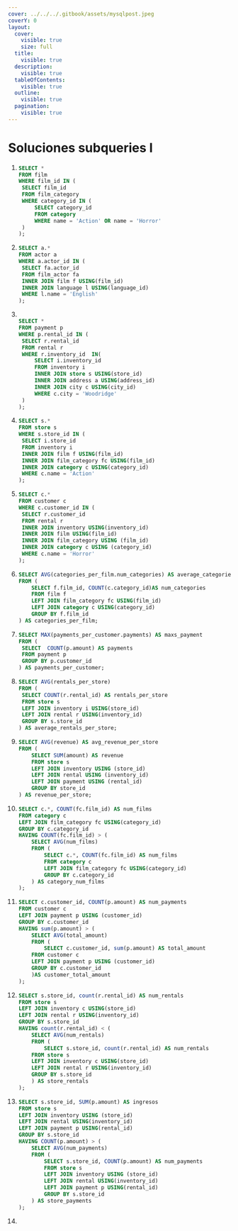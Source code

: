 ```yaml
---
cover: ../../../.gitbook/assets/mysqlpost.jpeg
coverY: 0
layout:
  cover:
    visible: true
    size: full
  title:
    visible: true
  description:
    visible: true
  tableOfContents:
    visible: true
  outline:
    visible: true
  pagination:
    visible: true
---
```


# Soluciones subqueries I

1. ```sql
   SELECT *
   FROM film
   WHERE film_id IN (
   	SELECT film_id
   	FROM film_category
   	WHERE category_id IN (
   		SELECT category_id
   		FROM category
   		WHERE name = 'Action' OR name = 'Horror'
   	)
   );
   ```
2. ```sql
   SELECT a.*
   FROM actor a
   WHERE a.actor_id IN (
   	SELECT fa.actor_id
   	FROM film_actor fa
   	INNER JOIN film f USING(film_id)
   	INNER JOIN language l USING(language_id)
   	WHERE l.name = 'English'
   );
   ```
3. ```sql

   SELECT * 
   FROM payment p 
   WHERE p.rental_id IN (
   	SELECT r.rental_id 
   	FROM rental r 
   	WHERE r.inventory_id  IN(
   		SELECT i.inventory_id 
   		FROM inventory i
   		INNER JOIN store s USING(store_id)
   		INNER JOIN address a USING(address_id)
   		INNER JOIN city c USING(city_id)
   		WHERE c.city = 'Woodridge'
   	)
   ); 
   ```
4. ```sql
   SELECT s.*
   FROM store s
   WHERE s.store_id IN (
   	SELECT i.store_id
   	FROM inventory i
   	INNER JOIN film f USING(film_id)
   	INNER JOIN film_category fc USING(film_id)
   	INNER JOIN category c USING(category_id)
   	WHERE c.name = 'Action'
   );
   ```
5. ```sql
   SELECT c.*
   FROM customer c
   WHERE c.customer_id IN (
   	SELECT r.customer_id
   	FROM rental r
   	INNER JOIN inventory USING(inventory_id)
   	INNER JOIN film USING(film_id)
   	INNER JOIN film_category USING (film_id)
   	INNER JOIN category c USING (category_id)
   	WHERE c.name = 'Horror'
   );
   ```
6. ```sql
   SELECT AVG(categories_per_film.num_categories) AS average_categories_per_film
   FROM (
       SELECT f.film_id, COUNT(c.category_id)AS num_categories
       FROM film f
       LEFT JOIN film_category fc USING(film_id)
       LEFT JOIN category c USING(category_id)
       GROUP BY f.film_id
   ) AS categories_per_film; 
   ```
7. ```sql
   SELECT MAX(payments_per_customer.payments) AS maxs_payment
   FROM (
   	SELECT  COUNT(p.amount) AS payments
   	FROM payment p
   	GROUP BY p.customer_id
   ) AS payments_per_customer; 
   ```
8. ```sql
   SELECT AVG(rentals_per_store)
   FROM (
   	SELECT COUNT(r.rental_id) AS rentals_per_store
   	FROM store s 
   	LEFT JOIN inventory i USING(store_id)
   	LEFT JOIN rental r USING(inventory_id) 
   	GROUP BY s.store_id
   ) AS average_rentals_per_store; 
   ```
9. ```sql
   SELECT AVG(revenue) AS avg_revenue_per_store
   FROM (
       SELECT SUM(amount) AS revenue
       FROM store s
       LEFT JOIN inventory USING (store_id)
       LEFT JOIN rental USING (inventory_id)
       LEFT JOIN payment USING (rental_id)
       GROUP BY store_id
   ) AS revenue_per_store;
   ```
10. ```sql
    SELECT c.*, COUNT(fc.film_id) AS num_films
    FROM category c
    LEFT JOIN film_category fc USING(category_id)
    GROUP BY c.category_id
    HAVING COUNT(fc.film_id) > (
    	SELECT AVG(num_films)
    	FROM (
    		SELECT c.*, COUNT(fc.film_id) AS num_films
    		FROM category c
    		LEFT JOIN film_category fc USING(category_id)
    		GROUP BY c.category_id
    	) AS category_num_films
    );
    ```
11. ```sql
    SELECT c.customer_id, COUNT(p.amount) AS num_payments
    FROM customer c
    LEFT JOIN payment p USING (customer_id)
    GROUP BY c.customer_id
    HAVING sum(p.amount) > (
        SELECT AVG(total_amount)
        FROM (
            SELECT c.customer_id, sum(p.amount) AS total_amount
    	FROM customer c
    	LEFT JOIN payment p USING (customer_id)
    	GROUP BY c.customer_id
        )AS customer_total_amount
    ); 
    ```
12. ```sql
    SELECT s.store_id, count(r.rental_id) AS num_rentals
    FROM store s
    LEFT JOIN inventory c USING(store_id)
    LEFT JOIN rental r USING(inventory_id)
    GROUP BY s.store_id
    HAVING count(r.rental_id) < (
        SELECT AVG(num_rentals)
        FROM (
            SELECT s.store_id, count(r.rental_id) AS num_rentals
    	FROM store s
    	LEFT JOIN inventory c USING(store_id)
    	LEFT JOIN rental r USING(inventory_id)
    	GROUP BY s.store_id
        ) AS store_rentals
    ); 
    ```
13. ```sql
    SELECT s.store_id, SUM(p.amount) AS ingresos
    FROM store s
    LEFT JOIN inventory USING (store_id)
    LEFT JOIN rental USING(inventory_id)
    LEFT JOIN payment p USING(rental_id)
    GROUP BY s.store_id
    HAVING COUNT(p.amount) > (
        SELECT AVG(num_payments)
        FROM (
            SELECT s.store_id, COUNT(p.amount) AS num_payments
            FROM store s
            LEFT JOIN inventory USING (store_id)
         	LEFT JOIN rental USING(inventory_id)
         	LEFT JOIN payment p USING(rental_id)
            GROUP BY s.store_id
        ) AS store_payments
    ); 
    ```
14. ```sql
    ```
